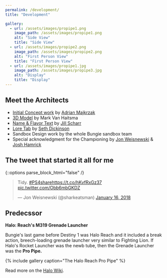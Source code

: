 ```yaml
---
permalink: /development/
title: "Development"

gallery:
  - url: /assets/images/propipe1.png
    image_path: /assets/images/propipe1.png
    alt: "Side View"
    title: "Side View"
  - url: /assets/images/propipe2.png
    image_path: /assets/images/propipe2.png
    alt: "First Person View"
    title: "First Person View"
  - url: /assets/images/propipe1.jpg
    image_path: /assets/images/propipe3.jpg
    alt: "Display"
    title: "Display"
---
```


## Meet the Architects

- [Initial Concept work](https://www.artstation.com/artwork/3n5K2) by [Adrian Majkrzak](https://twitter.com/ghostorbit)
- [3D Model](https://www.artstation.com/artwork/5lPmO) by Mark Van Haitsma
- [Name & Flavor Text](https://twitter.com/JillScharr/status/1170457832245755905) by [Jill Scharr](https://twitter.com/JillScharr)
- [Lore Tab](https://twitter.com/JillScharr/status/1170457832245755905) by [Seth Dickinson](https://twitter.com/sethjdickinson?lang=en)
- Sandbox Design work by the whole Bungie sandbox team
- Special acknowledgment for the Championing by [Jon Weisnewski](https://twitter.com/sharkeatsman) & [Josh Hamrick](https://twitter.com/Josh_Hamrick)

## The tweet that started it all for me

{::options parse_block_html="false" /}

<div class="center">

<blockquote class="twitter-tweet"><p lang="in" dir="ltr">Tidy. <a href="https://twitter.com/hashtag/PS4share?src=hash&amp;ref_src=twsrc%5Etfw">#PS4share</a><a href="https://t.co/hKvfRxGz37">https://t.co/hKvfRxGz37</a> <a href="https://t.co/Obb6mbGKDZ">pic.twitter.com/Obb6mbGKDZ</a></p>&mdash; Jon Weisnewski (@sharkeatsman) <a href="https://twitter.com/sharkeatsman/status/953198908418678785?ref_src=twsrc%5Etfw">January 16, 2018</a></blockquote> <script async src="https://platform.twitter.com/widgets.js" charset="utf-8"></script>

</div>

## Predecssor

**Halo: Reach's M319 Grenade Launcher**

Bungie's last game before Destiny 1 was Halo Reach and it included a break action, breech-loading grenade launcher very similar to Fighting Lion. If Halo's Rocket Launcher was the newb tube, then the Grenade Launcher was the **Pro Pipe.**

{% include gallery caption="The Halo Reach Pro Pipe" %}

Read more on the [Halo Wiki](https://www.halopedia.org/M319_grenade_launcher).
